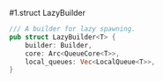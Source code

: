 #1.struct LazyBuilder

```rust
/// A builder for lazy spawning.
pub struct LazyBuilder<T> {
    builder: Builder,
    core: Arc<QueueCore<T>>,
    local_queues: Vec<LocalQueue<T>>,
}
```